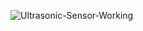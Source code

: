
![Ultrasonic-Sensor-Working](https://user-images.githubusercontent.com/94172825/143387903-3a38b9e8-3be1-4c4e-baf0-4fa2027be921.jpg)
